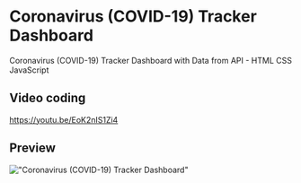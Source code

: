 # Coronavirus (COVID-19) Tracker Dashboard

Coronavirus (COVID-19) Tracker Dashboard with Data from API - HTML CSS JavaScript

## Video coding

https://youtu.be/EoK2nIS1Zi4

## Preview

!["Coronavirus (COVID-19) Tracker Dashboard"](https://user-images.githubusercontent.com/67447840/113251512-971b0680-92ec-11eb-96cc-b928a6521e53.png "Coronavirus (COVID-19) Tracker Dashboard")

